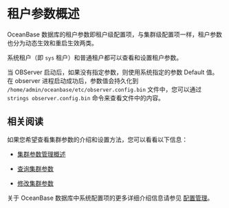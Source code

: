 租户参数概述 
===========================

OceanBase 数据库的租户参数即租户级配置项，与集群级配置项一样，租户参数也分为动态生效和重启生效两类。

系统租户（即 `sys` 租户）和普通租户都可以查看和设置租户参数。

当 OBServer 启动后，如果没有指定参数，则使用系统指定的参数 Default 值。在 observer 进程启动成功后，参数值会持久化到 `/home/admin/oceanbase/etc/observer.config.bin` 文件中，您可以通过 `strings observer.config.bin` 命令来查看文件中的内容。

相关阅读 
-------------------------

如果您希望查看集群参数的介绍和设置方法，您可以看看以下信息：

* [集群参数管理概述](/zh-CN/6.administrator-guide/2.basic-database-management/1.manage-clusters/3.manage-cluster-parameters/1.overview-of-cluster-parameter-management.md)

  

* [查询集群参数](/zh-CN/6.administrator-guide/2.basic-database-management/1.manage-clusters/3.manage-cluster-parameters/2.query-cluster-parameters.md)

  

* [修改集群参数](/zh-CN/6.administrator-guide/2.basic-database-management/1.manage-clusters/3.manage-cluster-parameters/3.modify-cluster-parameters.md)

  




关于 OceanBase 数据库中系统配置项的更多详细介绍信息请参见 [配置管理](/zh-CN/6.administrator-guide/2.basic-database-management/2.configuration-management/1.introduction-to-configuration-management.md)。
